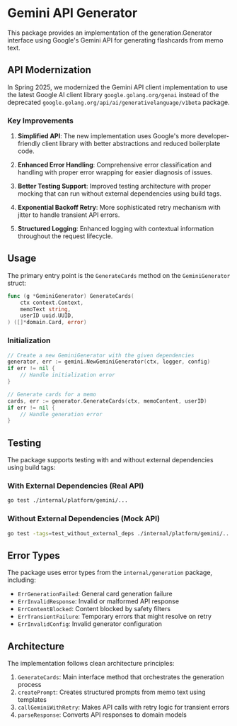 # Gemini API Generator

This package provides an implementation of the generation.Generator interface using Google's Gemini API for generating flashcards from memo text.

## API Modernization

In Spring 2025, we modernized the Gemini API client implementation to use the latest Google AI client library `google.golang.org/genai` instead of the deprecated `google.golang.org/api/ai/generativelanguage/v1beta` package.

### Key Improvements

1. **Simplified API**: The new implementation uses Google's more developer-friendly client library with better abstractions and reduced boilerplate code.

2. **Enhanced Error Handling**: Comprehensive error classification and handling with proper error wrapping for easier diagnosis of issues.

3. **Better Testing Support**: Improved testing architecture with proper mocking that can run without external dependencies using build tags.

4. **Exponential Backoff Retry**: More sophisticated retry mechanism with jitter to handle transient API errors.

5. **Structured Logging**: Enhanced logging with contextual information throughout the request lifecycle.

## Usage

The primary entry point is the `GenerateCards` method on the `GeminiGenerator` struct:

```go
func (g *GeminiGenerator) GenerateCards(
    ctx context.Context,
    memoText string,
    userID uuid.UUID,
) ([]*domain.Card, error)
```

### Initialization

```go
// Create a new GeminiGenerator with the given dependencies
generator, err := gemini.NewGeminiGenerator(ctx, logger, config)
if err != nil {
    // Handle initialization error
}

// Generate cards for a memo
cards, err := generator.GenerateCards(ctx, memoContent, userID)
if err != nil {
    // Handle generation error
}
```

## Testing

The package supports testing with and without external dependencies using build tags:

### With External Dependencies (Real API)

```bash
go test ./internal/platform/gemini/...
```

### Without External Dependencies (Mock API)

```bash
go test -tags=test_without_external_deps ./internal/platform/gemini/...
```

## Error Types

The package uses error types from the `internal/generation` package, including:

- `ErrGenerationFailed`: General card generation failure
- `ErrInvalidResponse`: Invalid or malformed API response
- `ErrContentBlocked`: Content blocked by safety filters
- `ErrTransientFailure`: Temporary errors that might resolve on retry
- `ErrInvalidConfig`: Invalid generator configuration

## Architecture

The implementation follows clean architecture principles:

1. `GenerateCards`: Main interface method that orchestrates the generation process
2. `createPrompt`: Creates structured prompts from memo text using templates
3. `callGeminiWithRetry`: Makes API calls with retry logic for transient errors
4. `parseResponse`: Converts API responses to domain models